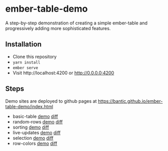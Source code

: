 # ember-table-demo

A step-by-step demonstration of creating a simple ember-table and
progressively adding more sophisticated features.

## Installation

- Clone this repository
- `yarn install`
- `ember serve`
- Visit http://localhost:4200 or http://0.0.0.0:4200

## Steps

Demo sites are deployed to github pages at https://bantic.github.io/ember-table-demo/index.html

- basic-table [demo](https://bantic.github.io/ember-table-demo/basic-table/) [diff](https://github.com/bantic/ember-table-demo/compare/setup...basic-table)
- random-rows [demo](https://bantic.github.io/ember-table-demo/random-rows/) [diff](https://github.com/bantic/ember-table-demo/compare/basic-table...random-rows)
- sorting [demo](https://bantic.github.io/ember-table-demo/sorting/) [diff](https://github.com/bantic/ember-table-demo/compare/random-rows...sorting)
- live-updates [demo](https://bantic.github.io/ember-table-demo/live-updates/) [diff](https://github.com/bantic/ember-table-demo/compare/sorting...live-updates)
- selection [demo](https://bantic.github.io/ember-table-demo/selection/) [diff](https://github.com/bantic/ember-table-demo/compare/live-updates...selection)
- row-colors [demo](https://bantic.github.io/ember-table-demo/row-colors/) [diff](https://github.com/bantic/ember-table-demo/compare/selection...row-colors)
